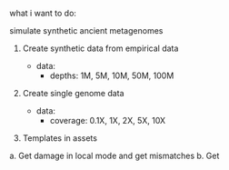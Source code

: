 what i want to do:

simulate synthetic ancient metagenomes
1. Create synthetic data from empirical data
    - data:
        - depths: 1M, 5M, 10M, 50M, 100M
2. Create single genome data
    - data:
        - coverage: 0.1X, 1X, 2X, 5X, 10X

3. Templates in assets

a. Get damage in local mode and get mismatches
b. Get 